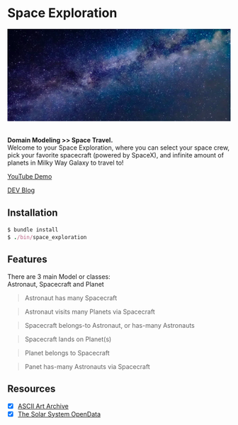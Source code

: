 # Space Exploration

<div align="center">
  <img src="./space.png">
</div>

<br>

<strong>Domain Modeling >> Space Travel.</strong><br>
Welcome to your Space Exploration, where you can select your space crew, pick your favorite spacecraft (powered by SpaceX), and infinite amount of planets in Milky Way Galaxy to travel to!<br>

<p><a href="https://youtu.be/amt7y-bIKkk">YouTube Demo</a></p>
<p><a href="https://dev.to/codinghall/api-cli-space-exploration-108f">DEV Blog</a></p>

## Installation

```ruby
$ bundle install
$ ./bin/space_exploration
```

## Features

There are 3 main Model or classes:<br>
Astronaut, Spacecraft and Planet

> Astronaut has many Spacecraft 

> Astronaut visits many Planets via Spacecraft

> Spacecraft belongs-to Astronaut, or has-many Astronauts

> Spacecraft lands on Planet(s)

> Planet belongs to Spacecraft 

> Panet has-many Astronauts via Spacecraft

## Resources

- [x] <a href="https://www.asciiart.eu/">ASCII Art Archive</a>
- [x] <a href="https://api.le-systeme-solaire.net/en/">The Solar System OpenData</a>

